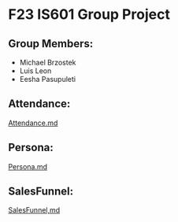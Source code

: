 # F23 IS601 Group Project

## Group Members:
- Michael Brzostek
- Luis Leon
- Eesha Pasupuleti

## Attendance:
[Attendance.md](Attendance.md)

## Persona:
[Persona.md](Persona.md)

## SalesFunnel:
[SalesFunnel,md](SalesFunel.md)
